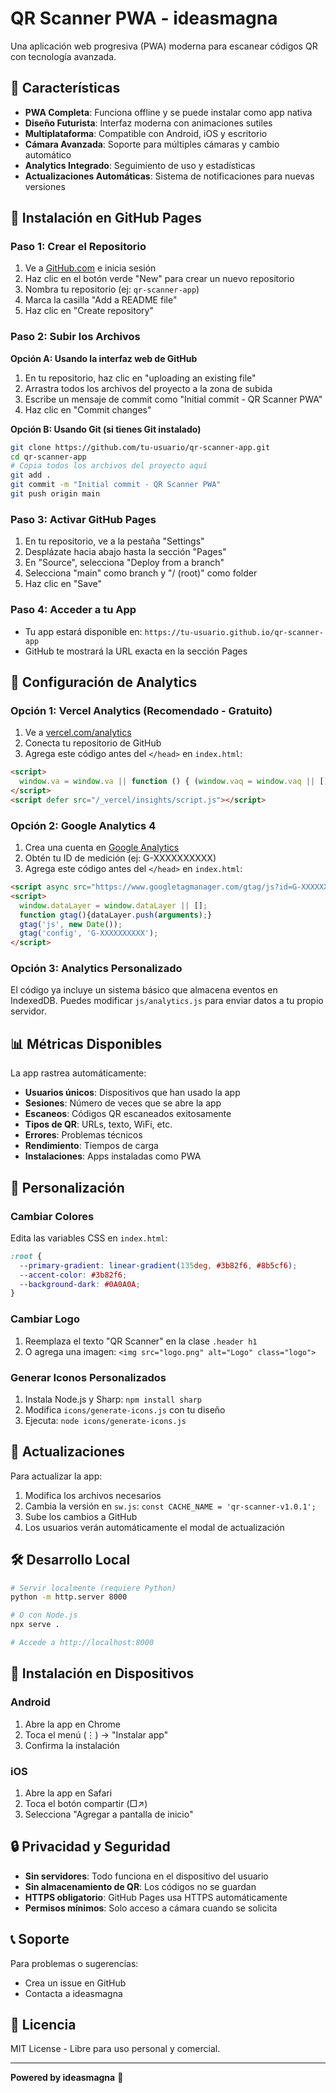 # QR Scanner PWA - ideasmagna

Una aplicación web progresiva (PWA) moderna para escanear códigos QR con tecnología avanzada.

## 🚀 Características

- **PWA Completa**: Funciona offline y se puede instalar como app nativa
- **Diseño Futurista**: Interfaz moderna con animaciones sutiles
- **Multiplataforma**: Compatible con Android, iOS y escritorio
- **Cámara Avanzada**: Soporte para múltiples cámaras y cambio automático
- **Analytics Integrado**: Seguimiento de uso y estadísticas
- **Actualizaciones Automáticas**: Sistema de notificaciones para nuevas versiones

## 📱 Instalación en GitHub Pages

### Paso 1: Crear el Repositorio

1. Ve a [GitHub.com](https://github.com) e inicia sesión
2. Haz clic en el botón verde "New" para crear un nuevo repositorio
3. Nombra tu repositorio (ej: `qr-scanner-app`)
4. Marca la casilla "Add a README file"
5. Haz clic en "Create repository"

### Paso 2: Subir los Archivos

**Opción A: Usando la interfaz web de GitHub**

1. En tu repositorio, haz clic en "uploading an existing file"
2. Arrastra todos los archivos del proyecto a la zona de subida
3. Escribe un mensaje de commit como "Initial commit - QR Scanner PWA"
4. Haz clic en "Commit changes"

**Opción B: Usando Git (si tienes Git instalado)**

```bash
git clone https://github.com/tu-usuario/qr-scanner-app.git
cd qr-scanner-app
# Copia todos los archivos del proyecto aquí
git add .
git commit -m "Initial commit - QR Scanner PWA"
git push origin main
```

### Paso 3: Activar GitHub Pages

1. En tu repositorio, ve a la pestaña "Settings"
2. Desplázate hacia abajo hasta la sección "Pages"
3. En "Source", selecciona "Deploy from a branch"
4. Selecciona "main" como branch y "/ (root)" como folder
5. Haz clic en "Save"

### Paso 4: Acceder a tu App

- Tu app estará disponible en: `https://tu-usuario.github.io/qr-scanner-app`
- GitHub te mostrará la URL exacta en la sección Pages

## 🔧 Configuración de Analytics

### Opción 1: Vercel Analytics (Recomendado - Gratuito)

1. Ve a [vercel.com/analytics](https://vercel.com/analytics)
2. Conecta tu repositorio de GitHub
3. Agrega este código antes del `</head>` en `index.html`:

```html
<script>
  window.va = window.va || function () { (window.vaq = window.vaq || []).push(arguments); };
</script>
<script defer src="/_vercel/insights/script.js"></script>
```

### Opción 2: Google Analytics 4

1. Crea una cuenta en [Google Analytics](https://analytics.google.com)
2. Obtén tu ID de medición (ej: G-XXXXXXXXXX)
3. Agrega este código antes del `</head>` en `index.html`:

```html
<script async src="https://www.googletagmanager.com/gtag/js?id=G-XXXXXXXXXX"></script>
<script>
  window.dataLayer = window.dataLayer || [];
  function gtag(){dataLayer.push(arguments);}
  gtag('js', new Date());
  gtag('config', 'G-XXXXXXXXXX');
</script>
```

### Opción 3: Analytics Personalizado

El código ya incluye un sistema básico que almacena eventos en IndexedDB. Puedes modificar `js/analytics.js` para enviar datos a tu propio servidor.

## 📊 Métricas Disponibles

La app rastrea automáticamente:

- **Usuarios únicos**: Dispositivos que han usado la app
- **Sesiones**: Número de veces que se abre la app
- **Escaneos**: Códigos QR escaneados exitosamente
- **Tipos de QR**: URLs, texto, WiFi, etc.
- **Errores**: Problemas técnicos
- **Rendimiento**: Tiempos de carga
- **Instalaciones**: Apps instaladas como PWA

## 🎨 Personalización

### Cambiar Colores

Edita las variables CSS en `index.html`:

```css
:root {
  --primary-gradient: linear-gradient(135deg, #3b82f6, #8b5cf6);
  --accent-color: #3b82f6;
  --background-dark: #0A0A0A;
}
```

### Cambiar Logo

1. Reemplaza el texto "QR Scanner" en la clase `.header h1`
2. O agrega una imagen: `<img src="logo.png" alt="Logo" class="logo">`

### Generar Iconos Personalizados

1. Instala Node.js y Sharp: `npm install sharp`
2. Modifica `icons/generate-icons.js` con tu diseño
3. Ejecuta: `node icons/generate-icons.js`

## 🔄 Actualizaciones

Para actualizar la app:

1. Modifica los archivos necesarios
2. Cambia la versión en `sw.js`: `const CACHE_NAME = 'qr-scanner-v1.0.1';`
3. Sube los cambios a GitHub
4. Los usuarios verán automáticamente el modal de actualización

## 🛠️ Desarrollo Local

```bash
# Servir localmente (requiere Python)
python -m http.server 8000

# O con Node.js
npx serve .

# Accede a http://localhost:8000
```

## 📱 Instalación en Dispositivos

### Android
1. Abre la app en Chrome
2. Toca el menú (⋮) → "Instalar app"
3. Confirma la instalación

### iOS
1. Abre la app en Safari
2. Toca el botón compartir (□↗)
3. Selecciona "Agregar a pantalla de inicio"

## 🔒 Privacidad y Seguridad

- **Sin servidores**: Todo funciona en el dispositivo del usuario
- **Sin almacenamiento de QR**: Los códigos no se guardan
- **HTTPS obligatorio**: GitHub Pages usa HTTPS automáticamente
- **Permisos mínimos**: Solo acceso a cámara cuando se solicita

## 📞 Soporte

Para problemas o sugerencias:
- Crea un issue en GitHub
- Contacta a ideasmagna

## 📄 Licencia

MIT License - Libre para uso personal y comercial.

---

**Powered by ideasmagna** 🚀